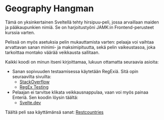 # Geography Hangman

Tämä on yksinkertainen Sveltellä tehty hirsipuu-peli, jossa arvaillaan maiden ja pääkaupunkien nimiä. Se on harjoitustyöni JAMK:in Frontend-perusteet kurssia varten.

Pelissä on myös asetuksia pelin mukauttamista varten: pelaaja voi vaihtaa arvattavan sanan minimi- ja maksimipituutta, sekä pelin vaikeustasoa, joka tarkoittaa montako väärää veikkausta sallitaan.

Kaikki koodi on minun itseni kirjoittamaa, lukuun ottamatta seuraavia asioita:

- Sanan sopivuuden testaamisessa käytetään RegExiä. Sitä opin seuraavilta sivuilta:
  - [StackOverflow](https://stackoverflow.com/questions/12778083/regex-with-space-and-letters-only)
  - [RegEx Testing](https://www.regextester.com/95029)
- Pelaajan ei tarvitse klikata veikkausnappulaa, vaan voi myös painaa Enteriä. Sen koodin löysin täältä:
  - [Svelte.dev](https://svelte.dev/repl/d99826cdac4f4fdf8064f5b6a31676ff?version=3.18.2)

Täältä peli saa käyttämänsä sanat: [Restcountries](https://restcountries.com/v3.1/all)
